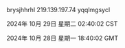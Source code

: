 brysjhhrhl 219.139.197.74 yqqlmgsycl

2024年 10月 29日 星期二 02:40:02 CST

2024年 10月 28日 星期一 18:40:02 GMT
